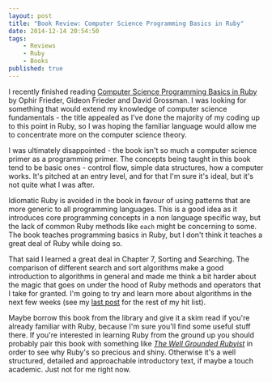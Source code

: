 ```yaml
---
layout: post
title: "Book Review: Computer Science Programming Basics in Ruby"
date: 2014-12-14 20:54:50
tags:
    - Reviews
    - Ruby
    - Books
published: true
---
```


I recently finished reading [Computer Science Programming Basics in Ruby] by
Ophir Frieder, Gideon Frieder and David Grossman. I was looking for something
that would extend my knowledge of computer science fundamentals - the title
appealed as I've done the majority of my coding up to this point in Ruby, so
I was hoping the familiar language would allow me to concentrate more on the
computer science theory.

I was ultimately disappointed - the book isn't so much a computer science primer
as a programming primer. The concepts being taught in this book tend to be basic
ones - control flow, simple data structures, how a computer works. It's pitched
at an entry level, and for that I'm sure it's ideal, but it's not quite what
I was after.

Idiomatic Ruby is avoided in the book in favour of using patterns that are more
generic to all programming languages. This is a good idea as it introduces core
programming concepts in a non language specific way, but the lack of common Ruby
methods like `each` might be concerning to some. The book teaches programming
basics in Ruby, but I don't think it teaches a great deal of Ruby while doing
so.

That said I learned a great deal in Chapter 7, Sorting and Searching. The
comparison of different search and sort algorithms make a good introduction to
algorithms in general and made me think a bit harder about the magic that goes
on under the hood of Ruby methods and operators that I take for granted. I'm
going to try and learn more about algorithms in the next few weeks (see my [last
post] for the rest of my hit list).

Maybe borrow this book from the library and give it a skim read if you're
already familiar with Ruby, because I'm sure you'll find some useful stuff there. If
you're interested in learning Ruby from the ground up you should probably pair
this book with something like _[The Well Grounded Rubyist]_ in order to see why
Ruby's so precious and shiny. Otherwise it's a well structured, detailed and
approachable introductory text, if maybe a touch academic. Just not for me right
now.

[Computer Science Programming Basics in Ruby]: http://shop.oreilly.com/product/0636920028192.do
[last post]: /posts/2014/12/8/exposing-my-ignorance/
[The Well Grounded Rubyist]: http://www.manning.com/black2/
